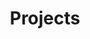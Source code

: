 ---
layout: tools
title: "Projects"
description : "this is meta description"
#### tools ####
tools:
# tool category
- title: Water Security
  tool:
  # tool loop in tool category
  - name: Git
    image: "/assets/images/tools/Git.png"
    link: https://git-scm.com/
  # tool loop in tool category
  - name: Atom
    image: "/assets/images/tools/Atom.png"
    link: https://atom.io/


# tool category
- title: Exposure Analysis
  tool:
  # tool loop in tool category
  - name: Sketch
    image: "/assets/images/tools/sketch.png"
    link: https://www.sketch.com/
  # tool loop in tool category
  - name: Adobe Illustrator
    image: "/assets/images/tools/illustrator.png"
    link: https://www.adobe.com/products/illustrator.html


# tool category
- title: Vulnerability Analysis
  tool:
  # tool loop in tool category
  - name: Mailchimp
    image: "/assets/images/tools/MailChimp.jpg"
    link: https://mailchimp.com/
  # tool loop in tool category
  - name: Buffer
    image: "/assets/images/tools/Buffer.jpg"
    link: https://buffer.com/


---
